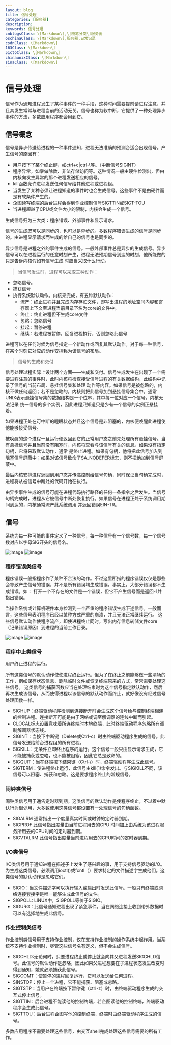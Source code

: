 ```yaml
---
layout: blog
title: 信号处理
categories: [服务器]
description:
keywords: 信号处理
cnblogsClass: \[Markdown\],\[随笔分类\]服务器
oschinaClass: \[Markdown\],服务器,日常记录
csdnClass: \[Markdown\]
163Class: \[Markdown\]
51ctoClass: \[Markdown\]
chinaunixClass: \[Markdown\]
sinaClass: \[Markdown\]
---
```


# 信号处理
信号作为通知进程发生了某种事件的一种手段，这种时间需要提前请进程注意，并且其发生常常与进程当前的活动无关。信号也称为软中断，它提供了一种处理异步事件的方法，多数应用程序都会用到它。

## 信号概念
信号是异步传送给进程的一种事件通知，进程无法准确的预测合适会出现信号。产生信号的原因有：

- 用户按下了某个终止键，如ctrl+c|ctrl-\等。（中断信号SIGINT）
- 程序异常，如零做除数、非法存储访问等。这种情况一般由硬件检测出，但由内核向发生异常的那个进程发送相应的信号。
- kill函数允许进程发送任何信号给其他进程或进程组。
- 当发生了某种必须让进程知道的事件时也会生成信号。这些事件不是由硬件而是有软条件产生的。
- 企图读写终端的后台进程会得到作业控制信号SIGTTIN或SIGT-TOU
- 当进程超越了CPU或文件大小的限制，内核会生成一个信号。

生成信号归为三大类：程序错误、外部事件和显示请求。

信号的生成既可以是同步的，也可以是异步的。多数程序错误生成的信号是同步的。由进程显示请求而生成的给自己的信号也是同步的。

异步信号是进程之外的事件生成的信号。一般外部事件总是异步的生成信号。异步信号可以在进程运行的任意时刻产生，进程无法预期信号到达的时刻，他所能做的只是告诉内核假如有信号生成
时应当采取什么行动。

> 当信号发生时，进程可以采取三种动作：

- 忽略信号。
- 捕获信号
- 执行系统默认动作。内核来完成，有五种默认动作：
    - 流产：终止进程并且完成内存存贮文件，即写出进程的地址空间内容和寄存器上下文至进程当前目录下名为core的文件中。
    - 终止：终止进程但不生成core文件
    - 忽略：忽略信号
    - 挂起：暂停进程
    - 继续：若进程被暂停，回复进程执行，否则忽略此信号

进程可以在任何时候为信号指定一个新动作或回复其默认动作。对于每一种信号，在某个时刻它对应的动作安排称为该信号的布局。

> 信号的生成和交付

信号处理过程实际上设计两个方面——生成和交付。信号生成发生在出现了一个需要进程注意的事件时，此时内核将检查接受信号进程的有关数据结构，此结构中记录了信号的当前布局、悬挂信号集和处理
动作等内容。如果信号是被忽略的，内核不做任何返回；若不是忽略的，内核则把此信号加到悬挂信号集合中。通常UNIX表示悬挂信号集的数据结构是一个位串，其中每一位对应一个信号，内核无法记录
统一信号的多个实例，因此进程只知道只是少有一个信号的实例正悬挂着。

如果进程正处在可中断的睡眠状态并且这个信号是非阻塞的，内核便唤醒此进程使他能够接受信号。

被唤醒的这个进程一旦运行便返回到它的正常用户态之前先处理所有悬挂信号。当有悬挂信号并且当前没有阻塞时，内核将查看与该信号有关的信息。如果没有指定句柄，它将采取默认动作，通常
是终止进程。如果有句柄，他将把此信号加入到阻塞信号屏蔽中；如果对该信号致命了SA_NODEFER标志，则不把他加到信号屏蔽中。

最后内核安排进程返回到用户态并传递控制给信号句柄，同时保证当句柄完成时，进程将从被信号中断处的代码开始在执行。

由异步事件生成的信号可能在进程代码执行路径的任何一条指令之后发生。当信号句柄完成时，进程从它被信号中断处恢复执行。如果信号在进程正处于系统调用期间到达的，内核通常流产此系统调用
并返回错误EIN-TR。

## 信号
系统为每一种可能的事件定义了一种信号，每一种信号有一个信号数，每一个信号数对应以字母SIG开头的信号名。

 ![image](https://raw.githubusercontent.com/WalkingSun/WindBlog/gh-pages/images/blog/TIM截图20181210131701.png)
 ![image](https://raw.githubusercontent.com/WalkingSun/WindBlog/gh-pages/images/blog/TIM截图20181210131805.png)

### 程序错误类信号
程序错误一般指程序作了某种不合法的动作。不过这里所指的程序错误仅仅是那些会导致产生信号的错误，并不是所有错误均生成错误。事实上，大部分错误都不生成错误。如：
打开一个不存在的文件是一个错误，但它不产生信号而是返回-1并指出错误。

当操作系统或计算机硬件本身检测到一个严重的程序错误生成下述信号。一般而言，这些信号表明程序已经以某种方式严重的崩溃，并且无法正常继续运行。
这些信号默认动作使程序流产，即使进程终止同时，写出内存信息转储文件core（记录错误原因）到进程的当前工作目录。

 ![image](https://raw.githubusercontent.com/WalkingSun/WindBlog/gh-pages/images/blog/TIM截图20181211103831.png)
 ![image](https://raw.githubusercontent.com/WalkingSun/WindBlog/gh-pages/images/blog/TIM截图20181211103904.png)

### 程序中止类信号
用户终止进程的运行。

所有这类信号的默认动作使使进程终止运行。但为了在终止之前能够做一些清场的工作，例如保存状态信息、删除临时文件或恢复终端原来的方式，常常需要处理这些信号。
这类信号的捕获函数应当在处理结束时为这个信号指定默认动作，然后再次生成该信号，从而使得进程以该信号的默认动作而终止，就好像没有经过信号处理函数一样。

- SIGHUP：终端驱动程序检测到连接断开时会生成这个信号给与控制终端相连的控制进程。连接断开可能是由于网络或调至解调器的连线中断而引起。
- CLOCAL标志设置意味着所连终端时本地终端，此时终端驱动程序忽略所有调制解调器状态线。
- SIGINT：当按下中断键（Delete或Ctrl-c）时由终端驱动程序生成的信号。此信号发送给前台进程组的所有进程。
- SIGKILL：无条件立即终止程序的运行。这个信号一般只由显示请求生成，它不能被捕获或忽略，也不能被阻塞，因此它总是致命的。
- SIGQUIT：当在终端按下结束键（Ctrl-\）时，终端驱动程序生成此信号。
- SIGTERM：使进程终止运行，此信号由kill(1)命令发出。与SIGKILL不同，该信号可以阻塞、捕获和忽略。这是要求程序终止的常规信号。

### 闹钟类信号
闹钟类信号用于通告定时器到期。这类信号的默认动作是使程序终止，不过着中默认行为很少用，大多数使用这类信号都设置有一处理信号的句柄函数。

- SIGALRM 通常指出一个度量真实时间或时钟的定时器到期。
- SIGPROF 此信号指出度量由当前进程用去的CPU 时间加上由系统为该进程服务所用去的CPU时间的定时器到期。
- SIGVTALRM 此信号指出度量当前进程用去的CPU时间的定时器到期。

### I/O类信号
I/O类信号用于通知进程在描述子上发生了感兴趣的事，用于支持信号驱动的I/O。为生成这类信号。必须调用ioctl()或fcntl（）要求特定的文件描述字生成他们。这类信号的默认动作是忽略它们。
- SIGIO：当文件描述字可以执行输入或输出时发送此信号。一般只有终端或网络连接套接字是唯一能够生成此信号的文件。
- SIGPOLL: LINUX中，SIGPOLL等价于SIGIO。
- SIGURG：此信号通知进程出现了紧急事件。当在网络连接上收到带外数据时可以有选择地生成此信号。

### 作业控制类信号
作业控制类信号用于支持作业控制，仅在支持作业控制的操作系统中起作用。当系统不支持作业控制时，尽管这些信号名有定义，但不会生成信号。
- SIGCHLD:无论何时，只要进程终止或停止就会向其父进程发送SIGCHLD信号。此信号的默认动作是忽略，因此如果父进程想要在子进程状态发生改变时得到通知，她就必须捕获此信号。
- SIGCOMT：使暂停的进程回复运行，它可以发送给任何进程。
- SINSTOP：停止一个进程，它不能捕获、阻塞或忽略。
- SIGTSTP：当用户在终端按下暂停键（ctrl-z）时，由终端驱动程序生成的交互式停止信号。
- SIGTTIN：后台进程不能读他的控制终端，若企图读他的控制终端，终端驱动程序会生成此信号。
- SIGTTOU：后台进程企图写他的控制终端，终端时由终端驱动程序生成的信号。

多数应用程序不需要处理这些信号，由交互shell完成处理这些信号需要的所有工作。

<!-- ### 操作错误类信号 -->


<!-- ### 其他信号 -->

<!-- ## 生成信号 -->

<!-- ## 设置信号的动作 -->
<!--  -->
<!-- ## 信号句柄 -->
<!--  -->
<!-- ## 阻塞信号 -->
<!--  -->
<!-- ## 等待信号 -->
<!--  -->
<!-- ## 使用分开的信号栈 -->
<!--  -->
<!-- ## 信号句柄编程技巧 -->
<!--  -->
<!-- ## 实时信号 -->
